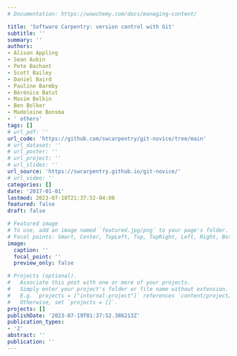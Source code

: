 ```yaml
---
# Documentation: https://wowchemy.com/docs/managing-content/

title: 'Software Carpentry: version control with Git'
subtitle: ''
summary: ''
authors:
- Alison Appling
- Sean Aubin
- Pete Bachant
- Scott Bailey
- Daniel Baird
- Pauline Barmby
- Bérénice Batut
- Maxim Belkin
- Ben Bolker
- Madeleine Bonsma
- ' others'
tags: []
# url_pdf: ''
url_code: 'https://github.com/swcarpentry/git-novice/tree/main'
# url_dataset: ''
# url_poster: ''
# url_project: ''
# url_slides: ''
url_source: 'https://swcarpentry.github.io/git-novice/'
# url_video: ''
categories: []
date: '2017-01-01'
lastmod: 2023-07-18T21:37:52-04:00
featured: false
draft: false

# Featured image
# To use, add an image named `featured.jpg/png` to your page's folder.
# Focal points: Smart, Center, TopLeft, Top, TopRight, Left, Right, BottomLeft, Bottom, BottomRight.
image:
  caption: ''
  focal_point: ''
  preview_only: false

# Projects (optional).
#   Associate this post with one or more of your projects.
#   Simply enter your project's folder or file name without extension.
#   E.g. `projects = ["internal-project"]` references `content/project/deep-learning/index.md`.
#   Otherwise, set `projects = []`.
projects: []
publishDate: '2023-07-19T01:37:52.386213Z'
publication_types:
- '2'
abstract: ''
publication: ''
---
```

